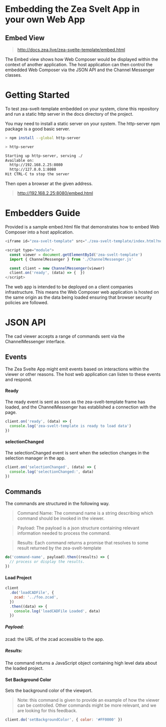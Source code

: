 # Embedding the Zea Svelt App in your own Web App

## Embed View

> http://docs.zea.live/zea-svelte-template/embed.html

The Embed view shows how Web Composer would be displayed within the context of another application. The host application can then control the embedded Web Composer via the JSON API and the Channel Messenger classes.

# Getting Started

To test zea-svelt-template embedded on your system, clone this repository and run a static http server in the docs directory of the project.

You may need to install a static server on your system. The http-server npm package is a good basic server.

```sh
> npm install --global http-server
```

```sh
> http-server

Starting up http-server, serving ./
Available on:
  http://192.168.2.25:8080
  http://127.0.0.1:8080
Hit CTRL-C to stop the server
```

Then open a browser at the given address.

> http://192.168.2.25:8080/embed.html

# Embedders Guide

Provided is a sample embed.html file that demonstrates how to embed Web Composer into a host application.

```javascript
<iframe id="zea-svelt-template" src="./zea-svelt-template/index.html?noframe"></iframe>

<script type="module">
  const viewer = document.getElementById('zea-svelt-template')
  import { ChannelMessenger } from './ChannelMessenger.js'

  const client = new ChannelMessenger(viewer)
  client.on('ready', (data) => {  })
</script>
```

The web app is intended to be deployed on a client companies infrastructure. This means the Web Composer web application is hosted on the same origin as the data being loaded ensuring that browser security policies are followed.

# JSON API

The cad viewer accepts a range of commands sent via the ChannelMessenger interface.

## Events

The Zea Svelte App might emit events based on interactions within the viewer or other reasons. The host web application can listen to these events and respond.

#### Ready

The ready event is sent as soon as the zea-svelt-template frame has loaded, and the ChannelMessenger has established a connection with the page.

```javascript
client.on('ready', (data) => {
  console.log('zea-svelt-template is ready to load data')
})
```

#### selectionChanged

The selectionChanged event is sent when the selection changes in the selection manager in the app.

```javascript
client.on('selectionChanged', (data) => {
  console.log('selectionChanged:', data)
})
```

## Commands

The commands are structured in the following way.

> Command Name: The command name is a string describing which command should be invoked in the viewer.

> Payload: The payload is a json structure containing relevant information needed to process the command.

> Results: Each command returns a promise that resolves to some result returned by the zea-svelt-template

```javascript
do('command-name', payload).then((results) => {
  // process or display the results.
})
```

#### Load Project

```javascript
client
  .do('loadCADFile', {
    zcad: '../foo.zcad',
  })
  .then((data) => {
    console.log('loadCADFile Loaded', data)
  })
```

##### Payload:

zcad: the URL of the zcad accessible to the app.

##### Results:

The command returns a JavaScript object containing high level data about the loaded project.

#### Set Background Color

Sets the background color of the viewport.

> Note: this command is given to provide an example of how the viewer can be controlled. Other commands might be more relevant, and we are looking for this feedback.

```javascript
client.do('setBackgroundColor', { color: '#FF0000' })
```

